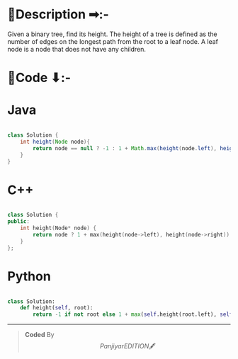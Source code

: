 # 📍Description ➡:-
<!-- Describe your first thoughts on how to solve this problem. -->
Given a binary tree, find its height.
The height of a tree is defined as the number of edges on the longest path from the root to a leaf node. A leaf node is a node that does not have any children.



# 📝Code ⬇:-


# Java
```java []

class Solution {
    int height(Node node){
        return node == null ? -1 : 1 + Math.max(height(node.left), height(node.right));
    }
}

```

# C++
``` cpp []

class Solution {
public:
    int height(Node* node) {
        return node ? 1 + max(height(node->left), height(node->right)) : -1;
    }
};
```

# Python
``` python []

class Solution:
    def height(self, root):
        return -1 if not root else 1 + max(self.height(root.left), self.height(root.right)) 
```

---

>    **Coded** By $$Panjiyar EDITION 🖋  $$

               
